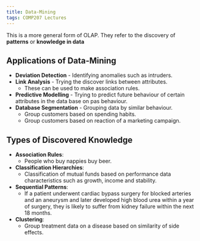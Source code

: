 ```yaml
---
title: Data-Mining
tags: COMP207 Lectures
---
```

This is a more general form of OLAP. They refer to the discovery of **patterns** or **knowledge in data**

## Applications of Data-Mining

* **Deviation Detection** - Identifying anomalies such as intruders.
* **Link Analysis** - Trying the discover links between attributes.
	* These can be used to make association rules.
* **Predictive Modelling** - Trying to predict future behaviour of certain attributes in the data base on pas behaviour.
* **Database Segmentation** - Grouping data by similar behaviour.
	* Group customers based on spending habits.
	* Group customers based on reaction of a marketing campaign.
	
## Types of Discovered Knowledge

* **Association Rules**:
	* People who buy nappies buy beer.
* **Classification Hierarchies**:
	* Classification of mutual funds based on performance data characteristics such as growth, income and stability.
* **Sequential Patterns**:
	* If a patient underwent cardiac bypass surgery for blocked arteries and an aneurysm and later developed high blood urea within a year of surgery, they is likely to suffer from kidney failure within the next 18 months.
* **Clustering**:
	* Group treatment data on a disease based on similarity of side effects.